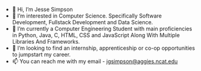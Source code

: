- 👋 Hi, I’m Jesse Simpson
- 👀 I’m interested in Computer Science. Specifically Software Development, Fullstack Development and Data Science.
- 🌱 I’m currently a Computer Engineering Student with main proficiencies in Python, Java, C, HTML, CSS and JavaScript Along With Multiple Libraries And Frameworks.
- 💞️ I’m looking to find an internship, apprenticeship or co-op opportunities to jumpstart my career.
- 📫 You can reach me with my email - jgsimpson@aggies.ncat.edu

<!---
JonahzWrld/JonahzWrld is a ✨ special ✨ repository because its `README.md` (this file) appears on your GitHub profile.
You can click the Preview link to take a look at your changes.
--->
